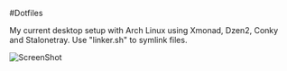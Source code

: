 #Dotfiles

My current desktop setup with Arch Linux using Xmonad, Dzen2, Conky and Stalonetray. Use "linker.sh" to symlink files.

![ScreenShot](http://i.imgur.com/sc6oYkf.jpg)
